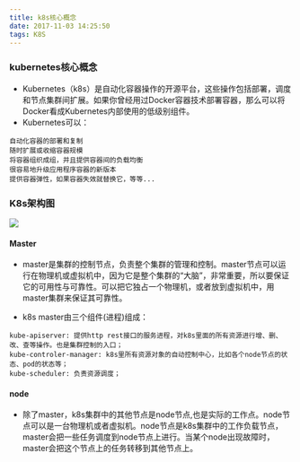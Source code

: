```yaml
---
title: k8s核心概念
date: 2017-11-03 14:25:50
tags: K8S
---
```


### kubernetes核心概念
- Kubernetes（k8s）是自动化容器操作的开源平台，这些操作包括部署，调度和节点集群间扩展。如果你曾经用过Docker容器技术部署容器，那么可以将Docker看成Kubernetes内部使用的低级别组件。
- Kubernetes可以：

```
自动化容器的部署和复制
随时扩展或收缩容器规模
将容器组织成组，并且提供容器间的负载均衡
很容易地升级应用程序容器的新版本
提供容器弹性，如果容器失效就替换它，等等...
```


### K8s架构图

![](https://raw.githubusercontent.com/jasonGeng88/blog/master/201707/assets/k8s-frame-07.png)

#### Master
- master是集群的控制节点，负责整个集群的管理和控制。master节点可以运行在物理机或虚拟机中，因为它是整个集群的“大脑”，非常重要，所以要保证它的可用性与可靠性。可以把它独占一个物理机，或者放到虚拟机中，用master集群来保证其可靠性。

- k8s master由三个组件(进程)组成：
```
kube-apiserver: 提供http rest接口的服务进程，对k8s里面的所有资源进行增、删、改、查等操作。也是集群控制的入口；
kube-controler-manager: k8s里所有资源对象的自动控制中心，比如各个node节点的状态、pod的状态等；
kube-scheduler: 负责资源调度；
```

#### node
- 除了master，k8s集群中的其他节点是node节点,也是实际的工作点。node节点可以是一台物理机或者虚拟机。node节点是k8s集群中的工作负载节点，master会把一些任务调度到node节点上进行。当某个node出现故障时，master会把这个节点上的任务转移到其他节点上。<!-- more -->
